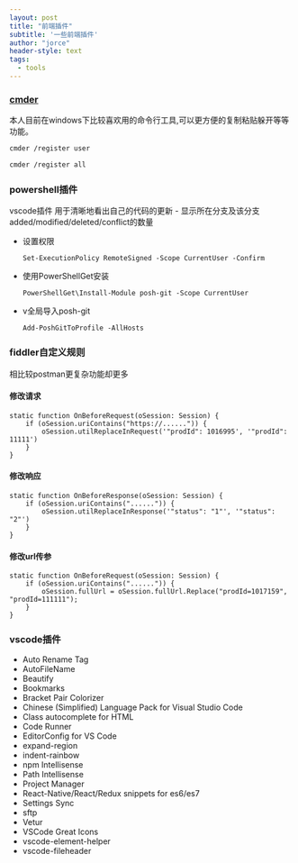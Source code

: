 ```yaml
---
layout: post
title: "前端插件"
subtitle: '一些前端插件'
author: "jorce"
header-style: text
tags:
  - tools
---
```


### [cmder](http://cmder.net/)

本人目前在windows下比较喜欢用的命令行工具,可以更方便的复制粘贴躲开等等功能。

```bash
cmder /register user

cmder /register all
```

### powershell插件 

vscode插件 用于清晰地看出自己的代码的更新 - 显示所在分支及该分支added/modified/deleted/conflict的数量

* 设置权限

    `Set-ExecutionPolicy RemoteSigned -Scope CurrentUser -Confirm`

* 使用PowerShellGet安装

    `PowerShellGet\Install-Module posh-git -Scope CurrentUser`

* v全局导入posh-git

    `Add-PoshGitToProfile -AllHosts`

### fiddler自定义规则

相比较postman更复杂功能却更多

#### 修改请求

    static function OnBeforeRequest(oSession: Session) {
        if (oSession.uriContains("https://......")) {
            oSession.utilReplaceInRequest('"prodId": 1016995', '"prodId": 11111')
        }
    }

#### 修改响应

    static function OnBeforeResponse(oSession: Session) {
        if (oSession.uriContains("......")) {
            oSession.utilReplaceInResponse('"status": "1"', '"status": "2"')
        }
    }

#### 修改url传参

    static function OnBeforeRequest(oSession: Session) {
        if (oSession.uriContains("......")) {
            oSession.fullUrl = oSession.fullUrl.Replace("prodId=1017159", "prodId=111111");
        }
    }

### vscode插件

* Auto Rename Tag
* AutoFileName
* Beautify
* Bookmarks
* Bracket Pair Colorizer
* Chinese (Simplified) Language Pack for Visual Studio Code
* Class autocomplete for HTML
* Code Runner
* EditorConfig for VS Code
* expand-region
* indent-rainbow
* npm Intellisense
* Path Intellisense
* Project Manager
* React-Native/React/Redux snippets for es6/es7
* Settings Sync
* sftp
* Vetur
* VSCode Great Icons
* vscode-element-helper
* vscode-fileheader



